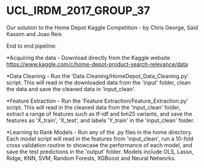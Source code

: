 # UCL_IRDM_2017_GROUP_37
Our solution to the Home Depot Kaggle Competition - by Chris George, Said Kassim and Joao Reis 

End to end pipeline:

*Acquiring the data - Download directly from the Kaggle website https://www.kaggle.com/c/home-depot-product-search-relevance/data

*Data Cleaning - Run the 'Data Cleaning/HomeDepot_Data_Cleaning.py' script. This will read in the downloaded data from the 'input' folder, 
                 clean the data and save the cleaned data in 'input_clean'.

*Feature Extraction - Run the 'Feature Extraction/Feature_Extraction.py' script. This will read in the cleaned data from the 'input_clean' 
                      folder, extract a range of features such as tf-idf and bm25 variants, and save the features as 'X_train', 'X_test', 
                      and labels 'Y_train' in the 'input_clean' folder.

*Learning to Rank Models - Run any of the .py files in the home directory. Each model script will read in the features from 'input_clean',
                           run a 10-fold cross validation routine to showcase the performance of each model, and save the test predictions
                           in the 'output' folder. Models include OLS, Lasso, Ridge, KNN, SVM, Random Forests, XGBoost and Neural                                    Networks.
                      
